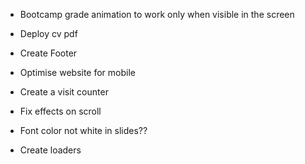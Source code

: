 - Bootcamp grade animation to work only when visible in the screen

- Deploy cv pdf

- Create Footer

- Optimise website for mobile

- Create a visit counter

- Fix effects on scroll

- Font color not white in slides??

- Create loaders
